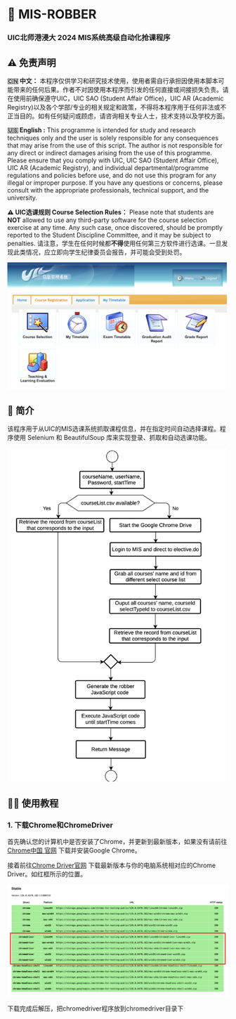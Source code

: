# 🥷 MIS-ROBBER
### UIC北师港浸大 2024 MIS系统高级自动化抢课程序

## ⚠️ 免责声明

**🇨🇳 中文：** 本程序仅供学习和研究技术使用，使用者需自行承担因使用本脚本可能带来的任何后果。作者不对因使用本程序而引发的任何直接或间接损失负责。请在使用前确保遵守UIC，UIC SAO (Student Affair Office)，UIC AR (Academic Registry)以及各个学部/专业的相关规定和政策，不得将本程序用于任何非法或不正当目的。如有任何疑问或顾虑，请咨询相关专业人士，技术支持以及学校方面。 

**🇺🇸 English :** This programme is intended for study and research techniques only and the user is solely responsible for any consequences that may arise from the use of this script. The author is not responsible for any direct or indirect damages arising from the use of this programme. Please ensure that you comply with UIC, UIC SAO (Student Affair Office), UIC AR (Academic Registry), and individual departmental/programme regulations and policies before use, and do not use this program for any illegal or improper purpose. If you have any questions or concerns, please consult with the appropriate professionals, technical support, and the university.

**⚠️ UIC选课规则 Course Selection Rules：** Please note that students are **NOT** allowed to use any third-party software for the course selection exercise at any time. Any such case, once discovered, should be promptly reported to the Student Discipline Committee, and it may be subject to penalties. 请注意，学生在任何时候都**不得**使用任何第三方软件进行选课。一旦发现此类情况，应立即向学生纪律委员会报告，并可能会受到处罚。

<img src="intro/mis.png" alt="mis" width="500"/>

## 📖 简介
该程序用于从UIC的MIS选课系统抓取课程信息，并在指定时间自动选择课程。程序使用 Selenium 和 BeautifulSoup 库来实现登录、抓取和自动选课功能。

<img src="intro/flowdiagram.png" alt="flowdiagram" width="500"/>


## 🧑‍🏫 使用教程

### 1. 下载Chrome和ChromeDriver
首先确认您的计算机中是否安装了Chrome，并更新到最新版本，如果没有请前往 [Chrome中国 官网](https://www.google.cn/intl/zh-CN/chrome/) 下载并安装Google Chrome。

接着前往[Chrome Driver官网](https://googlechromelabs.github.io/chrome-for-testing/) 下载最新版本与你的电脑系统相对应的Chrome Driver。如红框所示的位置。

<img src="intro/chromedriver.png" alt="chromedriver" width="700"/>

下载完成后解压，把chromedriver程序放到chromedriver目录下
